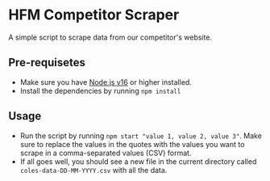 # HFM Competitor Scraper

A simple script to scrape data from our competitor's website.

## Pre-requisetes

- Make sure you have [Node.js v16](https://nodejs.org/en/) or higher installed.
- Install the dependencies by running `npm install`

## Usage

- Run the script by running `npm start "value 1, value 2, value 3"`. Make sure to replace the values in the quotes with the values you want to scrape in a comma-separated values (CSV) format.
- If all goes well, you should see a new file in the current directory called `coles-data-DD-MM-YYYY.csv` with all the data.
